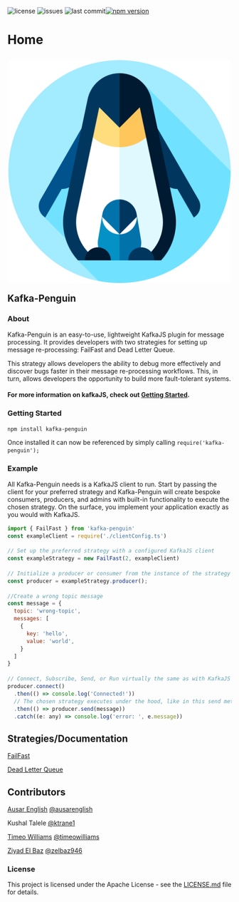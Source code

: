 ![license](https://img.shields.io/github/license/oslabs-beta/kafka-penguin?color=%2357d3af) ![issues](https://img.shields.io/github/issues-raw/oslabs-beta/kafka-penguin?color=yellow) ![last commit](https://img.shields.io/github/last-commit/oslabs-beta/kafka-penguin?color=%2357d3af)[![npm version](https://img.shields.io/npm/v/kafka-penguin?color=%2344cc11&label=stable)](https://www.npmjs.com/package/kafka-penguin)

# Home
<p align="center"><img src="./demo/client/assets/penguin.svg" width='500' style="margin-top: 10px; margin-bottom: -10px;"></p>



## Kafka-Penguin

### About

Kafka-Penguin is an easy-to-use, lightweight KafkaJS plugin for message processing. It provides developers with two strategies for setting up message re-processing: FailFast and Dead Letter Queue.

This strategy allows developers the ability to debug more effectively and discover bugs faster in their message re-processing workflows. This, in turn, allows developers the opportunity to build more fault-tolerant systems.

#### For more information on kafkaJS, check out [Getting Started](https://kafka.js.org/docs/getting-started).

### Getting Started 

```bash
npm install kafka-penguin
```

Once installed it can now be referenced by simply calling `require('kafka-penguin');`

### Example

All Kafka-Penguin needs is a KafkaJS client to run. Start by passing the client for your preferred strategy and Kafka-Penguin will create bespoke consumers, producers, and admins with built-in functionality to execute the chosen strategy. On the surface, you implement your application exactly as you would with KafkaJS.

```javascript
import { FailFast } from 'kafka-penguin'
const exampleClient = require('./clientConfig.ts')

// Set up the preferred strategy with a configured KafkaJS client
const exampleStrategy = new FailFast(2, exampleClient)

// Initialize a producer or consumer from the instance of the strategy
const producer = exampleStrategy.producer();

//Create a wrong topic message 
const message = {
  topic: 'wrong-topic',
  messages: [
    {
      key: 'hello',
      value: 'world',
    }
  ]
}

// Connect, Subscribe, Send, or Run virtually the same as with KafkaJS
producer.connect()
  .then(() => console.log('Connected!'))
  // The chosen strategy executes under the hood, like in this send method
  .then(() => producer.send(message))
  .catch((e: any) => console.log('error: ', e.message))
```

## Strategies/Documentation

[FailFast  ](strategies/readme/strategies-readme-fail-fast.md)

[Dead Letter Queue](strategies/readme/strategies-readme-dlq.md)

## **Contributors**

[Ausar English](https://www.linkedin.com/in/ausarenglish) [@ausarenglish](https://github.com/ausarenglish)

Kushal Talele [@ktrane1](https://github.com/ktrane1)

[Timeo Williams](https://www.linkedin.com/in/timeowilliams/) [@timeowilliams](https://github.com/timeowilliams)

[Ziyad El Baz](https://www.linkedin.com/in/ziyadelbaz) [@zelbaz946](https://github.com/zelbaz946)

### License

This project is licensed under the Apache License - see the [LICENSE.md](https://github.com/oslabs-beta/kafka-penguin/blob/main/LICENSE) file for details.

